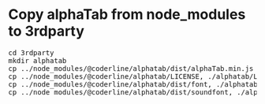 # Copy alphaTab from node_modules to 3rdparty

<pre>
cd 3rdparty
mkdir alphatab
cp ../node_modules/@coderline/alphatab/dist/alphaTab.min.js ./alphatab/alphaTab.min.js
cp ../node_modules/@coderline/alphatab/LICENSE, ./alphatab/LICENSE
cp ../node_modules/@coderline/alphatab/dist/font, ./alphatab/font
cp ../node_modules/@coderline/alphatab/dist/soundfont, ./alphatab/soundfont
</pre>
